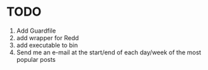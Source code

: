 # TODO

1. Add Guardfile
2. add wrapper for Redd
3. add executable to bin
4. Send me an e-mail at the start/end of each day/week of the most popular posts
